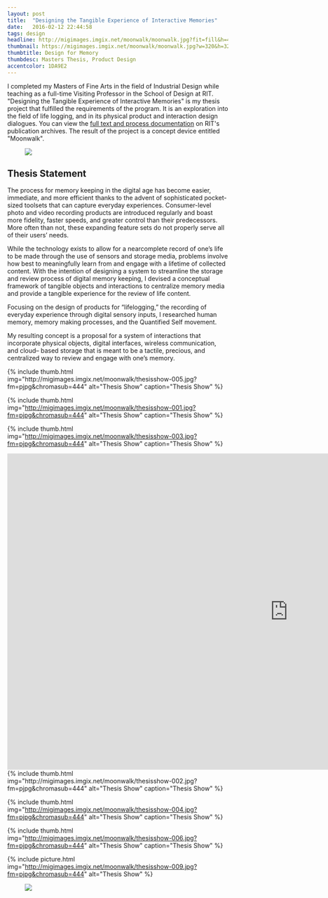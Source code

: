 ```yaml
---
layout: post
title:  "Designing the Tangible Experience of Interactive Memories"
date:   2016-02-12 22:44:58
tags: design
headline: http://migimages.imgix.net/moonwalk/moonwalk.jpg?fit=fill&h=400&bg=EDF2F6
thumbnail: https://migimages.imgix.net/moonwalk/moonwalk.jpg?w=320&h=320&fit=crop&fm=pjpg&q=85&pad=8
thumbtitle: Design for Memory
thumbdesc: Masters Thesis, Product Design
accentcolor: 1DA9E2
---
```


<section>

<p>I completed my Masters of Fine Arts in the field of Industrial Design while teaching as a full-time Visiting Professor in the School of Design at RIT. "Designing the Tangible Experience of Interactive Memories" is my thesis project that fulfilled the requirements of the program. It is an exploration into the field of life logging, and in its physical product and interaction design dialogues. You can view the <a href="http://scholarworks.rit.edu/cgi/viewcontent.cgi?article=8640&context=theses" target="_blank">full text and process documentation</a> on RIT's publication archives. The result of the project is a concept device entitled "Moonwalk".</p>

<figure>
<img src="http://migimages.imgix.net/moonwalk/moonwalk.gif">
</figure>

<h2>Thesis Statement</h2>

<p>The process for memory keeping in the digital age has become easier, immediate, and more efficient thanks to the advent of sophisticated pocket-sized toolsets that can capture everyday experiences. Consumer-level photo and video recording products are introduced regularly and boast more fidelity, faster speeds, and greater control than their predecessors. More often than not, these expanding feature sets do not properly serve all of their users’ needs.</p>



<p>While the technology exists to allow for a nearcomplete record of one’s life to be made through the use of sensors and storage media, problems involve how best to meaningfully learn from and engage with a lifetime of collected content. With the intention of designing a system to streamline the storage and review process of digital memory keeping, I devised a conceptual framework of tangible objects and interactions to centralize memory media and provide a tangible experience for the review of life content.</p>

<p>Focusing on the design of products for “lifelogging,” the recording of everyday experience through digital sensory inputs, I researched human memory, memory making processes, and the Quantified Self movement.</p>

<p>My resulting concept is a proposal for a system of interactions that incorporate physical objects, digital interfaces, wireless communication, and cloud– based storage that is meant to be a tactile, precious, and centralized way to review and engage with one’s memory.</p>

</section>
<section class="thumblist">
{% include thumb.html img="http://migimages.imgix.net/moonwalk/thesisshow-005.jpg?fm=pjpg&chromasub=444" alt="Thesis Show" caption="Thesis Show" %}

{% include thumb.html img="http://migimages.imgix.net/moonwalk/thesisshow-001.jpg?fm=pjpg&chromasub=444" alt="Thesis Show" caption="Thesis Show" %}

{% include thumb.html img="http://migimages.imgix.net/moonwalk/thesisshow-003.jpg?fm=pjpg&chromasub=444" alt="Thesis Show" caption="Thesis Show" %}
</section>

<section>
	<div class="video-container">
		<iframe width="1280" height="720" src="https://www.youtube.com/embed/HhfdxSh34gs?rel=0&showinfo=0" frameborder="0" allowfullscreen class="youtube"></iframe>
	</div>
</section>

<section class="thumblist">
{% include thumb.html img="http://migimages.imgix.net/moonwalk/thesisshow-002.jpg?fm=pjpg&chromasub=444" alt="Thesis Show" caption="Thesis Show" %}

{% include thumb.html img="http://migimages.imgix.net/moonwalk/thesisshow-004.jpg?fm=pjpg&chromasub=444" alt="Thesis Show" caption="Thesis Show" %}

{% include thumb.html img="http://migimages.imgix.net/moonwalk/thesisshow-006.jpg?fm=pjpg&chromasub=444" alt="Thesis Show" caption="Thesis Show" %}

{% include picture.html img="http://migimages.imgix.net/moonwalk/thesisshow-009.jpg?fm=pjpg&chromasub=444" alt="Thesis Show" %}

<figure>
<img src="http://migimages.imgix.net/moonwalk/ani2.gif">
</figure>


</section>
